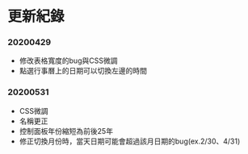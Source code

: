 # 更新紀錄
### 20200429
  - 修改表格寬度的bug與CSS微調
  - 點選行事曆上的日期可以切換左邊的時間

### 20200531
  - CSS微調
  - 名稱更正
  - 控制面板年份縮短為前後25年
  - 修正切換月份時，當天日期可能會超過該月日期的bug(ex.2/30、4/31)